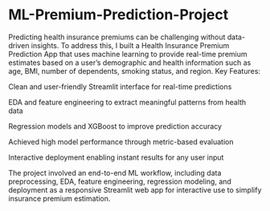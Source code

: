 # ML-Premium-Prediction-Project

Predicting health insurance premiums can be challenging without data-driven insights. To address this, I built a Health Insurance Premium Prediction App that uses machine learning to provide real-time premium estimates based on a user’s demographic and health information such as age, BMI, number of dependents, smoking status, and region.
Key Features:

Clean and user-friendly Streamlit interface for real-time predictions

EDA and feature engineering to extract meaningful patterns from health data

Regression models and XGBoost to improve prediction accuracy

Achieved high model performance through metric-based evaluation

Interactive deployment enabling instant results for any user input

The project involved an end-to-end ML workflow, including data preprocessing, EDA, feature engineering, regression modeling, and deployment as a responsive Streamlit web app for interactive use to simplify insurance premium estimation.
